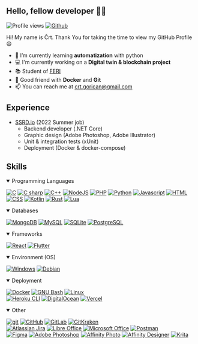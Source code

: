 ## Hello, fellow developer 👋🏼

![Profile views](https://visitor-badge.glitch.me/badge?page_id=cgorican)
[![Github](https://img.shields.io/github/followers/cgorican?label=follow&style=social)](https://github.com/cgorican)

Hi! My name is Črt. Thank You for taking the time to view my GitHub Profile 😄

- 🌱 I’m currently learning <b>automatization</b> with python
- 💻 I'm currently working on a <b>Digital twin & blockchain project</b>
- 📚 Student of <a href="https://feri.um.si/">FERI</a>
- 🐳 Good friend with <b>Docker</b> and <b>Git</b>
- 📫 You can reach me at <a href="mailto:crt.gorican@gmail.com">crt.gorican@gmail.com</a>
<!--
- 🤔 I’m looking for help with <b>game hacking</b>
- 🔭 Would like to learn <b>hack games<b>
- ⚡ Fun fact: I like to learn ethical hacking in my free time
- 📚 Student of <a href="https://feri.um.si/">FERI</a>
-->

## Experience
- [SSRD.io](https://ssrd.io/) (2022 Summer job)
  - Backend developer (.NET Core)
  - Graphic design (Adobe Photoshop, Adobe Illustrator)
  - Unit & integration tests (xUnit)
  - Deployment (Docker & docker-compose)

## Skills

<details open><summary>Programming Languages</summary>
<p>
  
[<img alt="C" src="https://img.shields.io/badge/-C-2f8dd4?style=flat-square&logo=c&logoColor=white" />](https://www.learn-c.org/)
[<img alt="C sharp" src="https://img.shields.io/badge/-C%23-e3e3e3?style=flat-square&logo=c%20sharp&logoColor=black" />](https://docs.microsoft.com/en-us/dotnet/csharp/)
[<img alt="C++" src="https://img.shields.io/badge/-C%2B%2B-00599C?style=flat-square&logo=c%2B%2B&logoColor=white" />](http://www.cplusplus.com/)
[<img alt="NodeJS" src="https://img.shields.io/badge/-NodeJS-026e00?style=flat-square&logo=Node.js&logoColor=white" />](https://nodejs.dev/)
[<img alt="PHP" src="https://img.shields.io/badge/PHP-4f5b93?style=flat-square&logo=php&logoColor=white" />](https://www.php.net/)
[<img alt="Python" src="https://img.shields.io/badge/Python-3776ab?style=flat-square&logo=python&logoColor=white" />](https://www.python.org/)
[<img alt="Javascript" src="https://img.shields.io/badge/JavaScript-F7DF1E?style=flat-square&logo=javascript&logoColor=black" />](https://developer.mozilla.org/en-US/docs/Web/JavaScript)
[<img alt="HTML" src="https://img.shields.io/badge/HTML-E34F26?style=flat-square&logo=html5&logoColor=white" />](https://developer.mozilla.org/en-US/docs/Web/Guide/HTML/HTML5)
[<img alt="CSS" src="https://img.shields.io/badge/CSS-1572B6?&style=flat-square&logo=css3&logoColor=white" />](https://developer.mozilla.org/en-US/docs/Web/CSS)
[<img alt="Kotlin" src="https://img.shields.io/badge/Kotlin-7f52ff?style=flat-square&logo=Kotlin&logoColor=white" />](https://kotlinlang.org/)
[<img alt="Rust" src="https://img.shields.io/badge/Rust-dbdbdb?style=flat-square&logo=rust&logoColor=black" />](https://www.rust-lang.org/)
[<img alt="Lua" src="https://img.shields.io/badge/Lua-000080?style=flat-square&logo=lua&logoColor=white" />](https://www.lua.org/)

</p>
</details>

<details open><summary>Databases</summary>
<p>

[<img alt="MongoDB" src="https://img.shields.io/badge/-MongoDB-116149?style=flat-square&logo=mongodb&logoColor=white" />](https://www.mongodb.com/)
[<img alt="MySQL" src="https://img.shields.io/badge/MySQL-00758f?style=flat-square&logo=mysql&logoColor=white" />](https://www.mysql.com/)
[<img alt="SQLite" src="https://img.shields.io/badge/SQLite-003B57?style=flat-square&logo=sqlite&logoColor=white" />](https://www.mysql.com/)
[<img alt="PostgreSQL" src="https://img.shields.io/badge/PostgreSQL-4169E1?style=flat-square&logo=postgresql&logoColor=white" />](https://www.postgresql.org/)

</p>
</details>

<details open><summary>Frameworks</summary>
<p>
  
[<img alt="React" src="https://img.shields.io/badge/React-20232a?style=flat-square&logo=react&logoColor=61DAFB" />](https://reactjs.org/)
[<img alt="Flutter" src="https://img.shields.io/badge/Flutter-ebebeb?style=flat-square&logo=Flutter&logoColor=02569B" />](https://flutter.dev/)

</p>
</details>

<details open><summary>Environment (OS)</summary>
<p>
  
[<img alt="Windows" src="https://img.shields.io/badge/-Windows-0078D6?style=flat-square&logo=Windows" />](https://www.archlinux.org/) 
[<img alt="Debian" src="https://img.shields.io/badge/-Debian-A81D33?style=flat-square&logo=Debian" />](https://www.debian.org/)   

</p>
</details>

<details open><summary>Deployment</summary>
<p>

[<img alt="Docker" src="https://img.shields.io/badge/-Docker-2496ED?style=flat-square&logo=docker&logoColor=white" />](https://www.docker.com/)
[<img alt="GNU Bash" src="https://img.shields.io/badge/GNU_Bash-1a1a1a?style=flat-square&logo=gnu-bash&logoColor=white" />](https://www.gnu.org/software/bash/)
[<img alt="Linux" src="https://img.shields.io/badge/-Linux-FCC624?style=flat-square&logo=linux&logoColor=black" />](https://www.archlinux.org/) 
<br/>
[<img alt="Heroku CLI" src="https://img.shields.io/badge/Heroku-430098?style=flat-square&logo=Heroku&logoColor=white" />](https://heroku.com/)
[<img alt="DigitalOcean" src="https://img.shields.io/badge/DigitalOcean-0080FF?style=flat-square&logo=DigitalOcean&logoColor=white" />](https://www.digitalocean.com/)
[<img alt="Vercel" src="https://img.shields.io/badge/Vercel-1a1a1a?style=flat-square&logo=Vercel&logoColor=white" />](https://vercel.com/)

</p>
</details>

<details open><summary>Other</summary>
<p>

[<img alt="git" src="https://img.shields.io/badge/-Git-F05032?style=flat-square&logo=git&logoColor=white" />](https://git-scm.com/)
[<img alt="GitHub" src="https://img.shields.io/badge/GitHub-181717?style=flat-square&logo=github&logoColor=white" />](https://github.com/cgorican)
[<img alt="GitLab" src="https://img.shields.io/badge/GitLab-303030?style=flat-square&logo=gitlab" />](https://gitlab.com/cgorican)
[<img alt="GitKraken" src="https://img.shields.io/badge/GitKraken-179287?style=flat-square&logo=GitKraken&logoColor=white" />](https://www.gitkraken.com/)
<br/>
[<img alt="Atlassian Jira" src="https://img.shields.io/badge/Atlassian_Jira-0052CC?style=flat-square&logo=Jira%20Software&logoColor=white" />](https://www.atlassian.com/software/jira)
[<img alt="Libre Office" src="https://img.shields.io/badge/Libre Office-ebebeb?style=flat-square&logo=LibreOffice&logoColor=1a1a1a" />](https://www.libreoffice.org/)
[<img alt="Microsoft Office" src="https://img.shields.io/badge/MS Office-a72849?style=flat-square&logo=Microsoft%20Office&logoColor=white" />](https://www.microsoft.com/en-us/microsoft-365)
[<img alt="Postman" src="https://img.shields.io/badge/Postman-FF6C37?style=flat-square&logo=Postman&logoColor=white" />](https://www.postman.com/)
<br/>
[<img alt="Figma" src="https://img.shields.io/badge/Figma-1a1a1a?style=flat-square&logo=Figma" />](https://www.figma.com/)
[<img alt="Adobe Photoshop" src="https://img.shields.io/badge/Adobe_Photoshop-31A8FF?style=flat-square&logo=Adobe%20Photoshop&logoColor=white" />](https://www.adobe.com/products/photoshop.html)
[<img alt="Affinity Photo" src="https://img.shields.io/badge/Affinity_Photo-1a1a1a?style=flat-square&logo=affinity%20photo" />](https://affinity.serif.com/en-gb/photo/)
[<img alt="Affinity Designer" src="https://img.shields.io/badge/Affinity_Designer-1B72BE?style=flat-square&logo=affinity%20designer&logoColor=white" />](https://affinity.serif.com/en-gb/designer/)
[<img alt="Krita" src="https://img.shields.io/badge/Krita-6929C4?style=flat-square&logo=Krita&logoColor=white" />](https://krita.org/en/)

</p>
</details>

<!--
Icon resources
https://simpleicons.org/
https://img.icons8.com/
-->
